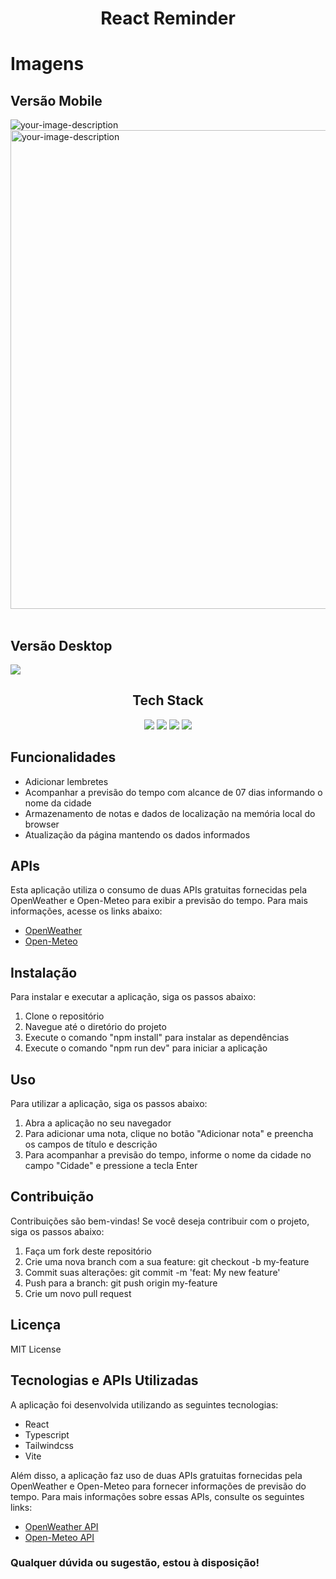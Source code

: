 <h1 align="center">React Reminder</h1>
 <h1>Imagens</h1>
 <p align="center">
 <h2>Versão Mobile</h2>
<span><image src="https://github.com/eduhorta/reactreminder/blob/master/src/assets/images/mobile-screen.jpg?raw=true" alt="your-image-description"></span>
 &nbsp; &nbsp; &nbsp; &nbsp; &nbsp; &nbsp; &nbsp;
<span><image height="766" src="https://github.com/eduhorta/reactreminder/blob/master/src/assets/images/mobile-screen2.jpg?raw=true" alt="your-image-description"></span>
</br>
</br>
</p>
<h2>Versão Desktop</h2>
<image src="https://github.com/eduhorta/reactreminder/blob/master/src/assets/images/lg-screen.jpg?raw=true" />
<h2 align="center">Tech Stack</h2>
<div align="center">
<a href="https://reactjs.org/"><image src="https://img.shields.io/static/v1?label=React&message=^18&style=for-the-badge&labelColor=FFFFFF&logo=react&color=61DAFB"/></a> <a href="https://www.typescriptlang.org/"><image src="https://img.shields.io/static/v1?label=TypeScript&message=^4.9&style=for-the-badge&labelColor=FFFFFF&logo=typescript&color=3178C6"/></a> <a href="https://www.typescriptlang.org/"><image src="https://img.shields.io/static/v1?label=Tailwind%20CSS&message=^3&style=for-the-badge&labelColor=FFFFFF&logo=tailwindcss&color=06B6D4"/></a> <a href="https://cn.vitejs.dev/"><image src="https://img.shields.io/static/v1?label=Vite&message=^4&style=for-the-badge&labelColor=FFFFFF&logo=vite&color=646CFF"/></a>
</div>
  <h2>Funcionalidades</h2>
  <ul>
    <li>Adicionar lembretes</li>
    <li>Acompanhar a previsão do tempo com alcance de 07 dias informando o nome da cidade</li>
    <li>Armazenamento de notas e dados de localização na memória local do browser</li>
    <li>Atualização da página mantendo os dados informados</li>
  </ul>
  <h2>APIs</h2>
  <p>Esta aplicação utiliza o consumo de duas APIs gratuitas fornecidas pela OpenWeather e Open-Meteo para exibir a previsão do tempo. Para mais informações, acesse os links abaixo:</p>
  <ul>
    <li><a href="https://openweathermap.org/">OpenWeather</a></li>
    <li><a href="https://open-meteo.com/">Open-Meteo</a></li>
  </ul>
  <h2>Instalação</h2>
  <p>Para instalar e executar a aplicação, siga os passos abaixo:</p>
  <ol>
    <li>Clone o repositório</li>
    <li>Navegue até o diretório do projeto</li>
    <li>Execute o comando "npm install" para instalar as dependências</li>
    <li>Execute o comando "npm run dev" para iniciar a aplicação</li>
  </ol>
  <h2>Uso</h2>
  <p>Para utilizar a aplicação, siga os passos abaixo:</p>
  <ol>
    <li>Abra a aplicação no seu navegador</li>
    <li>Para adicionar uma nota, clique no botão "Adicionar nota" e preencha os campos de título e descrição</li>
    <li>Para acompanhar a previsão do tempo, informe o nome da cidade no campo "Cidade" e pressione a tecla Enter</li>
  </ol>
  <h2>Contribuição</h2>
  <p>Contribuições são bem-vindas! Se você deseja contribuir com o projeto, siga os passos abaixo:</p>
  <ol>
    <li>Faça um fork deste repositório</li>
    <li>Crie uma nova branch com a sua feature: git checkout -b my-feature</li>
    <li>Commit suas alterações: git commit -m 'feat: My new feature'</li>
    <li>Push para a branch: git push origin my-feature</li>
    <li>Crie um novo pull request</li>
  </ol>
  <h2>Licença</h2>
  MIT License
  <h2>Tecnologias e APIs Utilizadas</h2>
  <p>A aplicação foi desenvolvida utilizando as seguintes tecnologias:</p>
  <ul>
    <li>React</li>
    <li>Typescript</li>
    <li>Tailwindcss</li>
    <li>Vite</li>
  </ul>
  <p>Além disso, a aplicação faz uso de duas APIs gratuitas fornecidas pela OpenWeather e Open-Meteo para fornecer informações de previsão do tempo. Para mais informações sobre essas APIs, consulte os seguintes links:</p>
  <ul>
    <li><a href="https://openweathermap.org/api">OpenWeather API</a></li>
    <li><a href="https://open-meteo.com/en/docs/api">Open-Meteo API</a></li>
  </ul> 
  
  <h3>Qualquer dúvida ou sugestão, estou à disposição!</h3>
